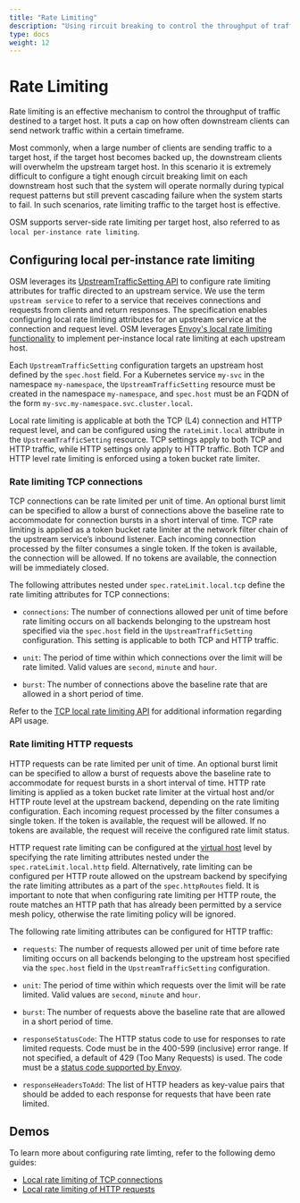 ```yaml
---
title: "Rate Limiting"
description: "Using rircuit breaking to control the throughput of traffic"
type: docs
weight: 12
---
```


# Rate Limiting

Rate limiting is an effective mechanism to control the throughput of traffic destined to a target host. It puts a cap on how often downstream clients can send network traffic within a certain timeframe.

Most commonly, when a large number of clients are sending traffic to a target host, if the target host becomes backed up, the downstream clients will overwhelm the upstream target host. In this scenario it is extremely difficult to configure a tight enough circuit breaking limit on each downstream host such that the system will operate normally during typical request patterns but still prevent cascading failure when the system starts to fail. In such scenarios, rate limiting traffic to the target host is effective.

OSM supports server-side rate limiting per target host, also referred to as `local per-instance rate limiting`.

## Configuring local per-instance rate limiting

OSM leverages its [UpstreamTrafficSetting API][1] to configure rate limiting attributes for traffic directed to an upstream service. We use the term `upstream service` to refer to a service that receives connections and requests from clients and return responses. The specification enables configuring local rate limiting attributes for an upstream service at the connection and request level. OSM leverages [Envoy's local rate limiting functionality](https://www.envoyproxy.io/docs/envoy/latest/configuration/listeners/network_filters/local_rate_limit_filter#config-network-filters-local-rate-limit) to implement per-instance local rate limiting at each upstream host.

Each `UpstreamTrafficSetting` configuration targets an upstream host defined by the `spec.host` field. For a Kubernetes service `my-svc` in the namespace `my-namespace`, the `UpstreamTrafficSetting` resource must be created in the namespace `my-namespace`, and `spec.host` must be an FQDN of the form `my-svc.my-namespace.svc.cluster.local`.

Local rate limiting is applicable at both the TCP (L4) connection and HTTP request level, and can be configured using the `rateLimit.local` attribute in the `UpstreamTrafficSetting` resource. TCP settings apply to both TCP and HTTP traffic, while HTTP settings only apply to HTTP traffic. Both TCP and HTTP level rate limiting is enforced using a token bucket rate limiter.

### Rate limiting TCP connections

TCP connections can be rate limited per unit of time. An optional burst limit can be specified to allow a burst of connections above the baseline rate to accommodate for connection bursts in a short interval of time. TCP rate limiting is applied as a token bucket rate limiter at the network filter chain of the upstream service’s inbound listener. Each incoming connection processed by the filter consumes a single token. If the token is available, the connection will be allowed. If no tokens are available, the connection will be immediately closed.

The following attributes nested under `spec.rateLimit.local.tcp` define the rate limiting attributes for TCP connections:

- `connections`: The number of connections allowed per unit of time before rate limiting occurs on all backends belonging to the upstream host specified via the `spec.host` field in the `UpstreamTrafficSetting` configuration. This setting is applicable to both TCP and HTTP traffic.

- `unit`: The period of time within which connections over the limit will be rate limited. Valid values are `second`, `minute` and `hour`.

- `burst`: The number of connections above the baseline rate that are allowed in a short period of time.

Refer to the [TCP local rate limiting API](/docs/api_reference/policy/v1alpha1/#policy.openservicemesh.io/v1alpha1.TCPLocalRateLimitSpec) for additional information regarding API usage.

### Rate limiting HTTP requests

HTTP requests can be rate limited per unit of time. An optional burst limit can be specified to allow a burst of requests above the baseline rate to accommodate for request bursts in a short interval of time. HTTP rate limiting is applied as a token bucket rate limiter at the virtual host and/or HTTP route level at the upstream backend, depending on the rate limiting configuration. Each incoming request processed by the filter consumes a single token. If the token is available, the request will be allowed. If no tokens are available, the request will receive the configured rate limit status.

HTTP request rate limiting can be configured at the [virtual host](https://www.envoyproxy.io/docs/envoy/latest/api-v3/config/route/v3/route_components.proto#config-route-v3-virtualhost) level by specifying the rate limiting attributes nested under the `spec.rateLimit.local.http` field. Alternatively, rate limiting can be configured per HTTP route allowed on the upstream backend by specifying the rate limiting attributes as a part of the `spec.httpRoutes` field. It is important to note that when configuring rate limiting per HTTP route, the route matches an HTTP path that has already been permitted by a service mesh policy, otherwise the rate limiting policy will be ignored.

The following rate limiting attributes can be configured for HTTP traffic:

- `requests`: The number of requests allowed per unit of time before rate limiting occurs on all backends belonging to the upstream host specified via the `spec.host` field in the `UpstreamTrafficSetting` configuration.

- `unit`: The period of time within which requests over the limit will be rate limited. Valid values are `second`, `minute` and `hour`.

- `burst`: The number of requests above the baseline rate that are allowed in a short period of time.

- `responseStatusCode`: The HTTP status code to use for responses to rate limited requests. Code must be in the 400-599 (inclusive) error range. If not specified, a default of 429 (Too Many Requests) is used. The code must be a [status code supported by Envoy](https://www.envoyproxy.io/docs/envoy/latest/api-v3/type/v3/http_status.proto#enum-type-v3-statuscode).

- `responseHeadersToAdd`: The list of HTTP headers as key-value pairs that should be added to each response for requests that have been rate limited.

## Demos

To learn more about configuring rate limting, refer to the following demo guides:
- [Local rate limiting of TCP connections](/docs/demos/local_rate_limit_connections)
- [Local rate limiting of HTTP requests](/docs/demos/local_rate_limit_http)

[1]: /docs/api_reference/policy/v1alpha1/#policy.openservicemesh.io/v1alpha1.UpstreamTrafficSettingSpec